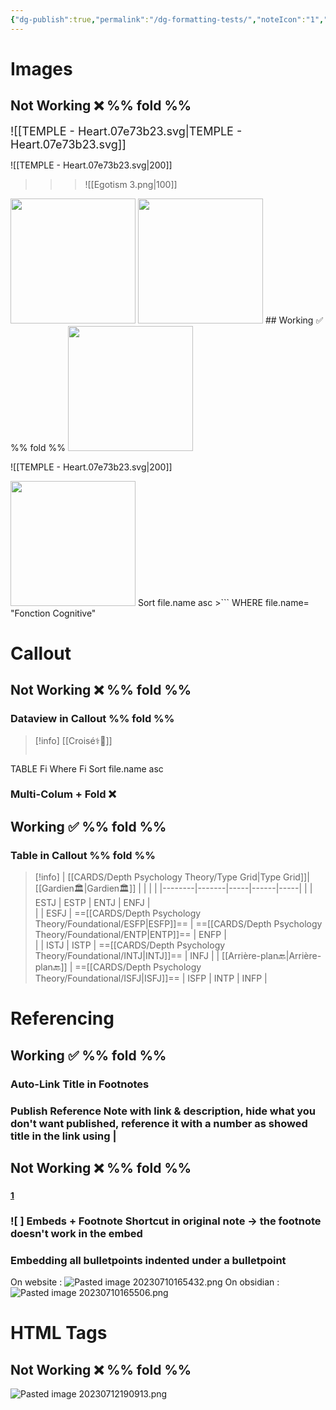 ```yaml
---
{"dg-publish":true,"permalink":"/dg-formatting-tests/","noteIcon":"1","created":"2023-05-30T15:22:26.438+02:00","updated":"2023-07-12T19:09:25.217+02:00"}
---
```


# Images 
## Not Working ❌ %% fold %% 
<span class='centerImg'><font size="4"> ![[TEMPLE - Heart.07e73b23.svg\|TEMPLE - Heart.07e73b23.svg]] </font></span>

<span class='centerImg'> ![[TEMPLE - Heart.07e73b23.svg\|200]] </span>

>>> ![[Egotism 3.png\|100]]

<img src = "https://github.com/Heart4sides/Psychonautype/blob/main/src/site/img/user/EXTRAS/Attachements/Egotism%203.png" width= "200" height= "200"/>
<img src = "src/site/img/user/EXTRAS/Attachements/Egotism 3.png" width= "200" height= "200"/>
## Working ✅  %% fold %% 
<img src = "https://www.udja.app/_next/static/media/TEMPLE%20-%20Heart.07e73b23.svg" width= "200" height= "200"/> 

![[TEMPLE - Heart.07e73b23.svg\|200]]

<img src = "https://raw.githubusercontent.com/Heart4sides/Psychonautype/main/src/site/img/user/EXTRAS/Attachements/Egotism%203.png?token=GHSAT0AAAAAACA52HBHFQDVEO7T63BF6HNKZDWDODQ" width= "200" height= "200"/>
Sort file.name asc 
>```
WHERE file.name= "Fonction Cognitive"


# Callout 
## Not Working ❌ %% fold %% 
### Dataview in Callout  %% fold %% 
>[!info] [[Croisé⚕️🌠]]
>```dataview
TABLE Fi
Where Fi
Sort file.name asc

### Multi-Colum + Fold ❌

## Working ✅ %% fold %% 
### Table in Callout  %% fold %% 
> [!info] 
> | [[CARDS/Depth Psychology Theory/Type Grid\|Type Grid]]| [[Gardien🏛️\|Gardien🏛️]]  |  |   |   |
|--------|-------|-----|------|-----|
|                  | ESTJ                      |           ESTP            | ENTJ                                             | ENFJ                      |   
|                    | ESFJ                      |       ==[[CARDS/Depth Psychology Theory/Foundational/ESFP\|ESFP]]==        | ==[[CARDS/Depth Psychology Theory/Foundational/ENTP\|ENTP]]==                                     | ENFP                      |  
|   | ISTJ                      |           ISTP            | ==[[CARDS/Depth Psychology Theory/Foundational/INTJ\|INTJ]]==                                     | INFJ                      | 
|      [[Arrière-plan🔙\|Arrière-plan🔙]]                | ==[[CARDS/Depth Psychology Theory/Foundational/ISFJ\|ISFJ]]==              |           ISFP            | INTP                                             | INFP                      |



# Referencing
## Working ✅  %% fold %% 
### Auto-Link Title in Footnotes 
### Publish Reference Note with link & description, hide what you don't want published, reference it with a number as showed title in the link using |
## Not Working ❌ %% fold %% 
### <sup><a href="References#^b84692" class="internal-link">1</a></sup>
### ![ ] Embeds + Footnote Shortcut in original note -> the footnote doesn't work in the embed 
### Embedding all bulletpoints indented under a bulletpoint 
On website : ![Pasted image 20230710165432.png](/img/user/EXTRAS/Images/Pasted%20image%2020230710165432.png)
On obsidian : ![Pasted image 20230710165506.png](/img/user/EXTRAS/Images/Pasted%20image%2020230710165506.png)

# HTML Tags 
## Not Working ❌ %% fold %% 
![Pasted image 20230712190913.png](/img/user/EXTRAS/Images/Pasted%20image%2020230712190913.png)